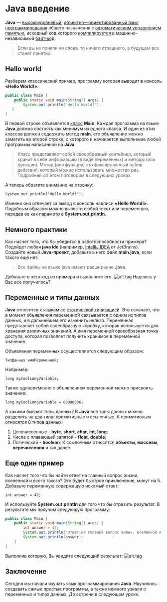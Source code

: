 # Java введение
**Java** — [высокоуровневый](https://ru.wikipedia.org/wiki/Высокоуровневый_язык_программирования),
[объектно—ориентированный язык программирования](https://ru.wikipedia.org/wiki/Объектно-ориентированный_язык_программирования) 
общего назначения с [автоматическим управлением памятью](https://ru.wikipedia.org/wiki/Сборка_мусора), 
исходный код которого [компилируется](https://ru.wikipedia.org/wiki/Компилятор) в машинно-независимый [байт-код](https://ru.wikipedia.org/wiki/Байт-код_Java).

> Если вы не поняли ни слова, то ничего страшного, в будущем все станет понятно.

## Hello world
Разберем классический пример, программу которая выводит в консоль **«Hello World!»**.

``` java
public class Main {
    public static void main(String[] args) {
        System.out.println("Hello World!");
   }
}
```

В первой строке объявляется [класс](https://ru.wikipedia.org/wiki/Класс_(программирование)) **Main**.
Каждая программа на языке **Java** должна состоять как минимум из 
одного класса. И один из этих классов должен содержать метод **main**, его объявление можно заметить во второй строке, 
с которого и начинается выполнение любой программы написанной на **Java**. 

> Класс представляет собой своеобразный контейнер, который хранит в себе информацию (в виде переменных) и методы (или функции).
Метод (или функция) это фиксированный набор действий, который можно использовать множество раз.
Подробней об этом поговорим в следующих уроках.

А теперь обратите внимание на строчку:

`System.out.println("Hello World!");`

Именно она отвечает за вывод в консоль надписи **«Hello World!»**. Подобным образом можно вывести любой текст или 
переменную, передав ее как параметр в **System.out.println**.
## Немного практики
Как насчет того, что бы убедится в работоспособности примера? Подойдет любая **java ide** (например, [IntelliJ IDEA](https://www.jetbrains.com/idea/) от JetBrains).  
Создайте новый **Java-проект**, добавьте в него файл **main.java**, если такого еще нет. 

> Все файлы на языке java имеют расширение **.java**.

Добавьте в него код из примера и выполните его.
![alt.tag](https://pp.userapi.com/c846523/v846523173/1cf0d4/AQeReRPqlUE.jpg)
Надеюсь у Вас все получилось? 

## Переменные и типы данных
**Java** относится к языкам со [статической типизацией](https://ru.wikipedia.org/wiki/Статическая_типизация). 
Это означает, что в момент объявления переменной связывается 
с одним из типов данных, и в дальнейшем его изменить нельзя. 
Переменная представляет собой своеобразную коробку, которая используется для хранения различных значений.
А имя переменной своеобразная точка доступа, которая позволяет получить хранимое в переменной значение.

Объявления переменных осуществляется следующим образом: 

`ТипДанных имяПеременной;`

Например:

`long myCoolLongVariable;`

Также одновременно с объявлением переменной можно присвоить значение:

`long myCoolLongVariable = 60000006;`

А какими бывают типы данных?
В **Java** все типы данных можно разделить на два типа: примитивные и ссылочные. 
К примитивным относятся 8 типов данных:
1. Целочисленные - **byte**, **short**, **char**, **int**, **long**;
2. Числа с плавающей запятой - **float**, **double**;
3. Логический - **boolean**;
К ссылочным относятся **объекты**, **массивы**, **перечисления** и так далее.

## Еще один пример
Как насчет того что бы найти ответ на главный вопрос жизни, вселенной и всего такого?
Это будет быстрое приключение, минут на 5.
Добавьте переменную содержащую искомый ответ:

`int answer = 42;`

И используйте **System.out.println** для того что бы отразить результат. В результате мы получим следующую программу:

``` java
public class Main {
    public static void main(String[] args) {
        int answer = 42;
        System.out.println("Ответ на главный вопрос жизни, вселенной и всего такого: ");
        System.out.println(answer);
    }
}
```
Выполнив которую, Вы увидите следующий результат:
![alt.tag](https://pp.userapi.com/c845124/v845124323/1d83f9/GOKJNRnwQ1A.jpg)
## Заключение
Сегодня мы начали изучать язык программирования **Java**. Научились создавать самые простые программы, а также немного
узнали о переменных и типах данных. 
До встречи в следующем уроке. 




